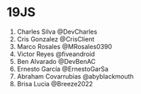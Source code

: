 # 19JS

1. Charles Silva @DevCharles
2. Cris Gonzalez @CrisClient
3. Marco Rosales @MRosales0390
4. Victor Reyes @fiveandroid
5. Ben Alvarado @DevBenAC
6. Ernesto García @ErnestoGarSa
7. Abraham Covarrubias @abyblackmouth
8. Brisa Lucia @Breeze2022

